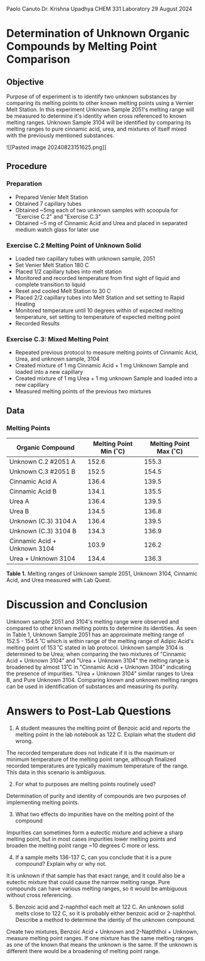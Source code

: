 Paolo Canuto
Dr. Krishna Upadhya
CHEM 331 Laboratory
29 August 2024

# Determination of Unknown Organic Compounds by Melting Point Comparison

## Objective

Purpose of of experiment is to identify two unknown substances by comparing its melting points to other known melting points using a Vernier Melt Station. In this experiment Unknown Sample 2051's melting range will be measured to determine it's identity when cross referenced to known melting ranges. Unknown Sample 3104 will be identified by comparing its melting ranges to pure cinnamic acid, urea, and mixtures of itself mixed with the previously mentioned substances.

![[Pasted image 20240823151625.png]]

## Procedure

### Preparation

- Prepared Venier Melt Station 
- Obtained 7 capillary tubes
- Obtained ~5mg each of two unknown samples with scoopula for "Exercise C.2" and "Exercise C.3"
- Obtained ~5 mg of Cinnamic Acid and Urea and placed in separated medium watch glass for later use

### Exercise C.2 Melting Point of Unknown Solid

- Loaded two capillary tubes with unknown sample, 2051
- Set Venier Melt Station 180 C
- Placed 1/2 capillary tubes into melt station
- Monitored and recorded temperature from first sight of liquid and complete transition to liquid
- Reset and cooled Melt Station to 30 C
- Placed 2/2 capillary tubes into Melt Station and set setting to Rapid Heating
- Monitored temperature until 10 degrees within of expected melting temperature, set setting to temperature of expected melting point
- Recorded Results

### Exercise C.3: Mixed Melting Point

- Repeated previous protocol to measure melting points of Cinnamic Acid, Urea, and unknown sample, 3104
- Created mixture of 1 mg Cinnamic Acid + 1 mg Unknown Sample and loaded into a new capillary
- Created mixture of 1 mg Urea + 1 mg unknown Sample and loaded into a new capillary
- Measured melting points of the previous two mixtures
## Data

### Melting Points

| Organic Compound             | Melting Point Min (˚C) | Melting Point Max (˚C) |
| ---------------------------- | ---------------------- | ---------------------- |
| Unknown C.2 #2051 A          | 152.6                  | 155.3                  |
| Unknown C.3 #2051 B          | 152.5                  | 154.5                  |
| Cinnamic Acid A              | 136.4                  | 139.5                  |
| Cinnamic Acid B              | 134.1                  | 135.5                  |
| Urea A                       | 136.4                  | 139.5                  |
| Urea B                       | 134.5                  | 136.8                  |
| Unknown (C.3) 3104 A         | 136.4                  | 139.5                  |
| Unknown (C.3) 3104 B         | 134.3                  | 136.9                  |
| Cinnamic Acid + Unknown 3104 | 103.9                  | 126.2                  |
| Urea + Unknown 3104          | 134.4                  | 136.3                  |
**Table 1.**  Melting ranges of Unknown sample 2051, Unknown 3104, Cinnamic Acid, and Urea measured with Lab Quest.

# Discussion and Conclusion

Unknown sample 2051 and 3104's melting range were observed and compared to other known melting points to determine its identities. As seen in Table 1, Unknown Sample 2051 has an approximate melting range of 152.5 - 154.5 ˚C which is within range of the melting range of Adipic Acid's melting point of 153 ˚C stated in lab protocol. Unknown sample 3104 is determined to be Urea; when comparing the two mixtures of "Cinnamic Acid + Unknown 3104" and "Urea + Unknown 3104" the melting range is broadened by almost 13˚C in "Cinnamic Acid + Unknown 3104" indicating the presence of impurities. "Urea + Unknown 3104" similar ranges to Urea B, and Pure Unknown 3104. Comparing known and unknown melting ranges can be used in identification of substances and measuring its purity. 

# Answers to Post-Lab Questions  

1. A student measures the melting point of Benzoic acid and reports the melting point in the lab notebook as 122 C. Explain what the student did wrong.

The recorded temperature does not indicate if it is the maximum or minimum temperature of the melting point range, although finalized recorded temperatures are typically maximum temperature of the range. This data in this scenario is ambiguous.

2. For what to purposes are melting points routinely used?

Determination of purity and identity of compounds are two purposes of implementing melting points.

3. What two effects do impurities have on the melting point of the compound

Impurities can sometimes form a eutectic mixture and achieve a sharp melting point, but in most cases impurities lower melting points and broaden the melting point range ~10 degrees C more or less.

4. If a sample melts 136-137 C, can you conclude that it is a pure compound? Explain why or why not.

It is unknown if that sample has that exact range, and it could also be a eutectic mixture that could cause the narrow melting range. Pure compounds can have various melting ranges, so it would be ambiguous without cross referencing. 

5. Benzoic acid and 2-naphthol each melt at 122 C. An unknown solid melts close to 122 C, so it is probably either benzoic acid or 2-naphthol. Describe a method to determine the identiy of the unknown compound.

Create two mixtures, Benzoic Acid + Unknown and 2-Napththol + Unknown, measure melting point ranges. If one mixture has the same melting ranges as one of the known that means the unknown is the same. If the unknown is different there would be a broadening of melting point range.